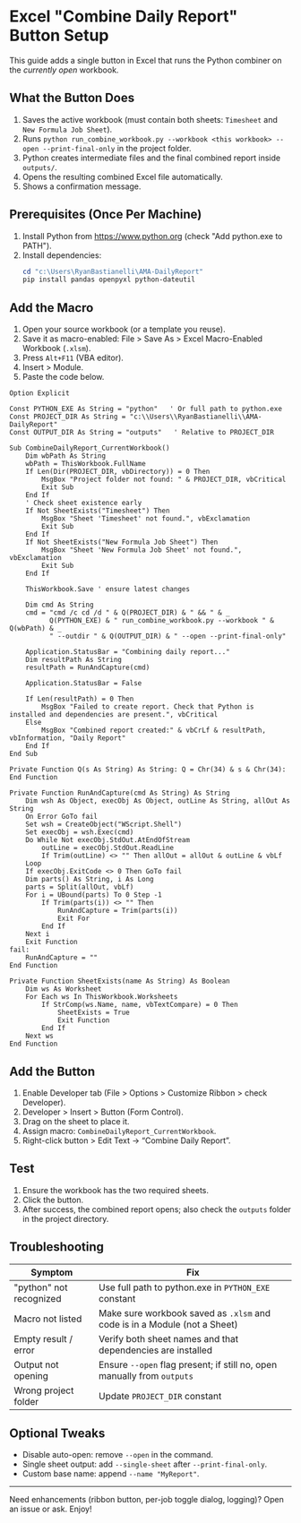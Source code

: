 # Excel "Combine Daily Report" Button Setup

This guide adds a single button in Excel that runs the Python combiner on the *currently open* workbook.

## What the Button Does
1. Saves the active workbook (must contain both sheets: `Timesheet` and `New Formula Job Sheet`).
2. Runs `python run_combine_workbook.py --workbook <this workbook> --open --print-final-only` in the project folder.
3. Python creates intermediate files and the final combined report inside `outputs/`.
4. Opens the resulting combined Excel file automatically.
5. Shows a confirmation message.

## Prerequisites (Once Per Machine)
1. Install Python from https://www.python.org (check "Add python.exe to PATH").
2. Install dependencies:
   ```powershell
   cd "c:\Users\RyanBastianelli\AMA-DailyReport"
   pip install pandas openpyxl python-dateutil
   ```

## Add the Macro
1. Open your source workbook (or a template you reuse).
2. Save it as macro-enabled: File > Save As > Excel Macro-Enabled Workbook (`.xlsm`).
3. Press `Alt+F11` (VBA editor).
4. Insert > Module.
5. Paste the code below.

```vba
Option Explicit

Const PYTHON_EXE As String = "python"   ' Or full path to python.exe
Const PROJECT_DIR As String = "c:\\Users\\RyanBastianelli\\AMA-DailyReport"
Const OUTPUT_DIR As String = "outputs"   ' Relative to PROJECT_DIR

Sub CombineDailyReport_CurrentWorkbook()
    Dim wbPath As String
    wbPath = ThisWorkbook.FullName
    If Len(Dir(PROJECT_DIR, vbDirectory)) = 0 Then
        MsgBox "Project folder not found: " & PROJECT_DIR, vbCritical
        Exit Sub
    End If
    ' Check sheet existence early
    If Not SheetExists("Timesheet") Then
        MsgBox "Sheet 'Timesheet' not found.", vbExclamation
        Exit Sub
    End If
    If Not SheetExists("New Formula Job Sheet") Then
        MsgBox "Sheet 'New Formula Job Sheet' not found.", vbExclamation
        Exit Sub
    End If

    ThisWorkbook.Save ' ensure latest changes

    Dim cmd As String
    cmd = "cmd /c cd /d " & Q(PROJECT_DIR) & " && " & _
          Q(PYTHON_EXE) & " run_combine_workbook.py --workbook " & Q(wbPath) & _
          " --outdir " & Q(OUTPUT_DIR) & " --open --print-final-only"

    Application.StatusBar = "Combining daily report..."
    Dim resultPath As String
    resultPath = RunAndCapture(cmd)

    Application.StatusBar = False

    If Len(resultPath) = 0 Then
        MsgBox "Failed to create report. Check that Python is installed and dependencies are present.", vbCritical
    Else
        MsgBox "Combined report created:" & vbCrLf & resultPath, vbInformation, "Daily Report"
    End If
End Sub

Private Function Q(s As String) As String: Q = Chr(34) & s & Chr(34): End Function

Private Function RunAndCapture(cmd As String) As String
    Dim wsh As Object, execObj As Object, outLine As String, allOut As String
    On Error GoTo fail
    Set wsh = CreateObject("WScript.Shell")
    Set execObj = wsh.Exec(cmd)
    Do While Not execObj.StdOut.AtEndOfStream
        outLine = execObj.StdOut.ReadLine
        If Trim(outLine) <> "" Then allOut = allOut & outLine & vbLf
    Loop
    If execObj.ExitCode <> 0 Then GoTo fail
    Dim parts() As String, i As Long
    parts = Split(allOut, vbLf)
    For i = UBound(parts) To 0 Step -1
        If Trim(parts(i)) <> "" Then
            RunAndCapture = Trim(parts(i))
            Exit For
        End If
    Next i
    Exit Function
fail:
    RunAndCapture = ""
End Function

Private Function SheetExists(name As String) As Boolean
    Dim ws As Worksheet
    For Each ws In ThisWorkbook.Worksheets
        If StrComp(ws.Name, name, vbTextCompare) = 0 Then
            SheetExists = True
            Exit Function
        End If
    Next ws
End Function
```

## Add the Button
1. Enable Developer tab (File > Options > Customize Ribbon > check Developer).
2. Developer > Insert > Button (Form Control).
3. Drag on the sheet to place it.
4. Assign macro: `CombineDailyReport_CurrentWorkbook`.
5. Right-click button > Edit Text → “Combine Daily Report”.

## Test
1. Ensure the workbook has the two required sheets.
2. Click the button.
3. After success, the combined report opens; also check the `outputs` folder in the project directory.

## Troubleshooting
| Symptom | Fix |
|---------|-----|
| "python" not recognized | Use full path to python.exe in `PYTHON_EXE` constant |
| Macro not listed | Make sure workbook saved as `.xlsm` and code is in a Module (not a Sheet) |
| Empty result / error | Verify both sheet names and that dependencies are installed |
| Output not opening | Ensure `--open` flag present; if still no, open manually from `outputs` |
| Wrong project folder | Update `PROJECT_DIR` constant |

## Optional Tweaks
- Disable auto-open: remove `--open` in the command.
- Single sheet output: add `--single-sheet` after `--print-final-only`.
- Custom base name: append `--name "MyReport"`.

---
Need enhancements (ribbon button, per-job toggle dialog, logging)? Open an issue or ask. Enjoy!
